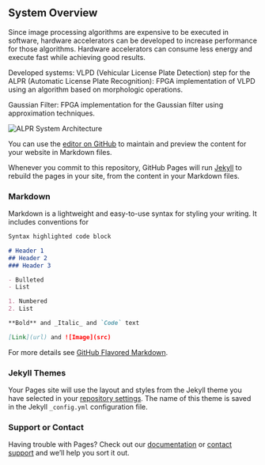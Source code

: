 ## System Overview

Since image processing algorithms are expensive to be executed in software, hardware accelerators can be developed to increase performance for those algorithms. Hardware accelerators can consume less energy and execute fast while achieving good results.   

Developed systems: VLPD (Vehicular License Plate Detection) step for the ALPR (Automatic License Plate Recognition): FPGA implementation of VLPD using an algorithm based on morphologic operations. 

Gaussian Filter: FPGA implementation for the Gaussian filter using approximation techniques.

![ALPR System Architecture ](https://github.com/Sborzguilherme/Architecture-of-FPGA-based-Systems-for-Digital-Image-Processing/blob/master/Images/en_Otsu.png)

You can use the [editor on GitHub](https://github.com/Sborzguilherme/Architecture-of-FPGA-based-Systems-for-Digital-Image-Processing/edit/master/README.md) to maintain and preview the content for your website in Markdown files.

Whenever you commit to this repository, GitHub Pages will run [Jekyll](https://jekyllrb.com/) to rebuild the pages in your site, from the content in your Markdown files.

### Markdown

Markdown is a lightweight and easy-to-use syntax for styling your writing. It includes conventions for

```markdown
Syntax highlighted code block

# Header 1
## Header 2
### Header 3

- Bulleted
- List

1. Numbered
2. List

**Bold** and _Italic_ and `Code` text

[Link](url) and ![Image](src)
```

For more details see [GitHub Flavored Markdown](https://guides.github.com/features/mastering-markdown/).

### Jekyll Themes

Your Pages site will use the layout and styles from the Jekyll theme you have selected in your [repository settings](https://github.com/Sborzguilherme/Architecture-of-FPGA-based-Systems-for-Digital-Image-Processing/settings). The name of this theme is saved in the Jekyll `_config.yml` configuration file.

### Support or Contact

Having trouble with Pages? Check out our [documentation](https://help.github.com/categories/github-pages-basics/) or [contact support](https://github.com/contact) and we’ll help you sort it out.
